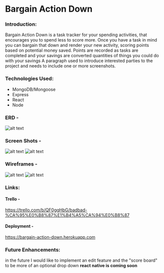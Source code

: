 # Bargain Action Down
### Introduction: 
Bargain Action Down is a task tracker for your spending activities, that encourages you to spend less to score more. Once you have a task in mind you can bargain that down and render your new activity, scoring points based on potential money saved. Points are recorded as tasks are completed and your savings are converted quantities of things you could do with your savings
A paragraph used to introduce interested parties to the project and needs to include one or more screenshots.

### Technologies Used: 
- MongoDB/Mongoose
- Express
- React
- Node

### ERD - 
![alt text](https://trello-attachments.s3.amazonaws.com/5d435de62d7c377f50f1c066/5d9b9620f229c83453928901/401e18a5a92680fe12b248b3cd1653fd/Screen_Shot_2019-10-07_at_2.45.22_PM.png "ERD")
### Screen Shots - 

![alt text](https://trello-attachments.s3.amazonaws.com/5d435de62d7c377f50f1c066/5da0b51eef1c6b12ae091d7d/3002e0c08aea28e1b3ec54a8b7836ecb/LogScreen.png "Login Page")
![alt text](https://trello-attachments.s3.amazonaws.com/5d435de62d7c377f50f1c066/5da0b642c211f01d1a571cb1/ad037e7daaea9b0d7371b144eb327d11/MainPage.png "Main Page")
### Wireframes - 
![alt text](https://trello-attachments.s3.amazonaws.com/5d435de62d7c377f50f1c066/5d9b4cfb52a45823c7a63f67/5f16e7d5db01602b39bd6b0d6120af82/Screen_Shot_2019-10-06_at_7.56.09_AM.png "WireFrame 1")
![alt text](https://trello-attachments.s3.amazonaws.com/5d435de62d7c377f50f1c066/5d9b4d033b243126c8681ba9/6787be851f518a690465088392e56987/Screen_Shot_2019-10-06_at_8.00.29_AM.png "WireFrame 2")

### Links: 
#### Trello - 
https://trello.com/b/QF0ggHbG/badbad-%CA%95%E0%B8%87%E1%B4%A5%CA%94%E0%B8%87
#### Deployment - 
https://bargain-action-down.herokuapp.com

### Future Enhancements: 
in the future I would like to implement an edit feature and the "score board" to be more of an optional drop down 
**react native is coming soon**
